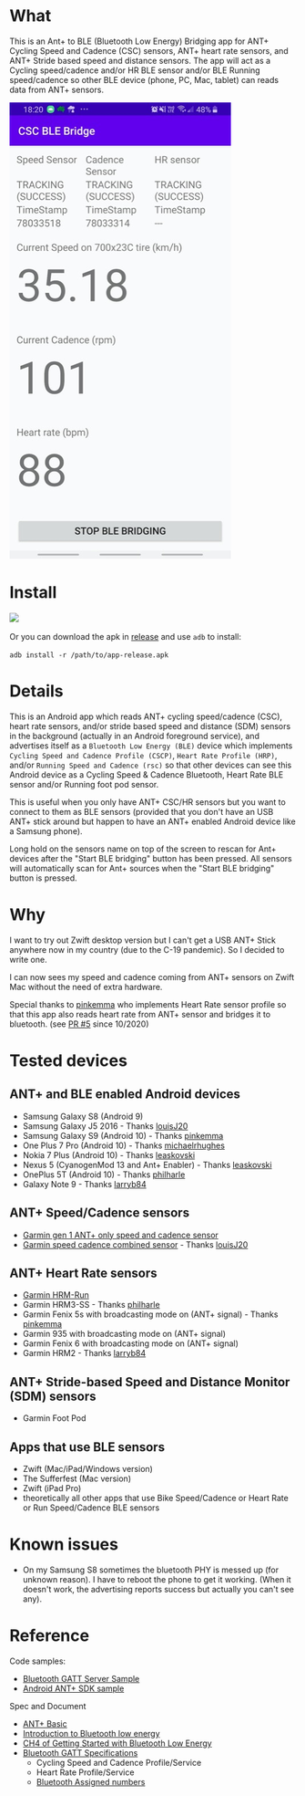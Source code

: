 
# What

This is an Ant+ to BLE (Bluetooth Low Energy) Bridging app for ANT+ Cycling Speed and Cadence (CSC) sensors, ANT+ heart rate sensors, and ANT+ Stride based speed and distance sensors.
The app will act as a Cycling speed/cadence and/or HR BLE sensor and/or BLE Running speed/cadence so other BLE device (phone, PC, Mac, tablet) can reads data from ANT+ sensors.

![Screenshot](screenshots/screenshot_2.jpg)

# Install

[<img src="https://gitlab.com/IzzyOnDroid/repo/-/raw/master/assets/IzzyOnDroid.png" width="250">](https://apt.izzysoft.de/fdroid/index/apk/idv.markkuo.cscblebridge)

Or you can download the apk in [release](https://github.com/starryalley/CSC_BLE_Bridge/releases) and use `adb` to install:

```adb install -r /path/to/app-release.apk```

# Details

This is an Android app which reads ANT+ cycling speed/cadence (CSC), heart rate sensors, and/or stride based speed and distance (SDM) sensors in the background (actually in an Android foreground service), and advertises itself as a `Bluetooth Low Energy (BLE)` device which implements `Cycling Speed and Cadence Profile (CSCP)`, `Heart Rate Profile (HRP)`, and/or `Running Speed and Cadence (rsc)` so that other devices can see this Android device as a Cycling Speed & Cadence Bluetooth, Heart Rate BLE sensor and/or Running foot pod sensor.

This is useful when you only have ANT+ CSC/HR sensors but you want to connect to them as BLE sensors (provided that you don't have an USB ANT+ stick around but happen to have an ANT+ enabled Android device like a Samsung phone).

Long hold on the sensors name on top of the screen to rescan for Ant+ devices after the "Start BLE bridging" button has been pressed. All sensors will automatically scan for Ant+ sources when the "Start BLE bridging" button is pressed.

# Why

I want to try out Zwift desktop version but I can't get a USB ANT+ Stick anywhere now in my country (due to the C-19 pandemic). So I decided to write one.

I can now sees my speed and cadence coming from ANT+ sensors on Zwift Mac without the need of extra hardware.

Special thanks to [pinkemma](https://github.com/pinkemma) who implements Heart Rate sensor profile so that this app also reads heart rate from ANT+ sensor and bridges it to bluetooth. (see [PR #5](https://github.com/starryalley/CSC_BLE_Bridge/pull/5) since 10/2020)

# Tested devices

## ANT+ and BLE enabled Android devices
- Samsung Galaxy S8 (Android 9)
- Samsung Galaxy J5 2016 - Thanks [louisJ20](https://github.com/louisJ20)
- Samsung Galaxy S9 (Android 10) - Thanks [pinkemma](https://github.com/pinkemma)
- One Plus 7 Pro (Android 10) - Thanks [michaelrhughes](https://github.com/michaelrhughes)
- Nokia 7 Plus (Android 10) - Thanks [leaskovski](https://github.com/leaskovski)
- Nexus 5 (CyanogenMod 13 and Ant+ Enabler) - Thanks [leaskovski](https://github.com/leaskovski)
- OnePlus 5T (Android 10) - Thanks [philharle](https://github.com/philharle)
- Galaxy Note 9 - Thanks [larryb84](https://github.com/larryb84)

## ANT+ Speed/Cadence sensors
- [Garmin gen 1 ANT+ only speed and cadence sensor](https://buy.garmin.com/en-MW/ssa/p/146897)
- [Garmin speed cadence combined sensor](https://www.thisisant.com/directory/gsc-10-speed-cadence-bike-sensor) - Thanks [louisJ20](https://github.com/louisJ20)

## ANT+ Heart Rate sensors
- [Garmin HRM-Run](https://buy.garmin.com/en-AU/AU/p/530376)
- Garmin HRM3-SS - Thanks [philharle](https://github.com/philharle)
- Garmin Fenix 5s with broadcasting mode on (ANT+ signal) - Thanks [pinkemma](https://github.com/pinkemma)
- Garmin 935 with broadcasting mode on (ANT+ signal)
- Garmin Fenix 6 with broadcasting mode on (ANT+ signal) 
- Garmin HRM2 - Thanks [larryb84](https://github.com/larryb84)

## ANT+ Stride-based Speed and Distance Monitor (SDM) sensors
- Garmin Foot Pod

## Apps that use BLE sensors
- Zwift (Mac/iPad/Windows version)
- The Sufferfest (Mac version)
- Zwift (iPad Pro)
- theoretically all other apps that use Bike Speed/Cadence or Heart Rate or Run Speed/Cadence BLE sensors


# Known issues

- On my Samsung S8 sometimes the bluetooth PHY is messed up (for unknown reason). I have to reboot the phone to get it working. (When it doesn't work, the advertising reports success but actually you can't see any).

# Reference

Code samples:
- [Bluetooth GATT Server Sample](https://github.com/androidthings/sample-bluetooth-le-gattserver)
- [Android ANT+ SDK sample](https://www.thisisant.com/resources/android-ant-sdk/)

Spec and Document
- [ANT+ Basic](https://www.thisisant.com/developer/ant/ant-basics)
- [Introduction to Bluetooth low energy](https://learn.adafruit.com/introduction-to-bluetooth-low-energy/gatt)
- [CH4 of Getting Started with Bluetooth Low Energy](https://www.oreilly.com/library/view/getting-started-with/9781491900550/ch04.html)
- [Bluetooth GATT Specifications](https://www.bluetooth.com/specifications/gatt)
  - Cycling Speed and Cadence Profile/Service
  - Heart Rate Profile/Service
  - [Bluetooth Assigned numbers](https://www.bluetooth.com/specifications/assigned-numbers/service-discovery/)
